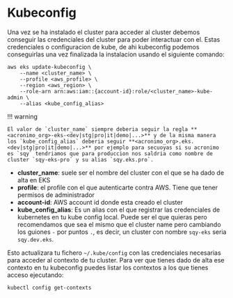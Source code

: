 # Kubeconfig

Una vez se ha instalado el cluster para acceder al cluster debemos conseguir las credenciales del cluster para poder interactuar con el. Estas credenciales o configuracion de kube, de ahi kubeconfig podemos conseguirlas una vez finalizada la instalacion usando el siguiente comando:

```shell
aws eks update-kubeconfig \
    --name <cluster_name> \
    --profile <aws_profile> \
    --region <aws_region> \
    --role-arn arn:aws:iam::{account-id}:role/<cluster_name>-kube-admin \
    --alias <kube_config_alias>
```

!!! warning

    El valor de `cluster_name` siempre deberia seguir la regla **<acronimo_org>-eks-<dev|stg|pro|it|demo|...>** y de la misma manera los `kube_config_alias` deberia seguir **<acronimo_org>.eks.<dev|stg|pro|it|demo|...>** por ejemplo para secuoyas si su acronimo es `sqy` tendriamos que para produccion nos saldria como nombre de cluster `sqy-eks-pro` y su alias `sqy.eks.pro`.

- **cluster_name**: suele ser el nombre del cluster con el que se ha dado de alta en EKS
- **profile**: el profile con el que autenticarte contra AWS. Tiene que tener permisos de administrador
- **account-id**: AWS account id donde esta creado el cluster
- **kube_config_alias**: Es un alias con el que registrar las credenciales de kubernetes en tu kube config local. Puede ser el que quieras pero recomendamos que sea el mismo que el cluster name pero cambiando los guiones `-` por puntos `.`, es decir, un cluster con nombre `sqy-eks` seria `sqy.dev.eks`.

Esto actualizara tu fichero `~/.kube/config` con las credenciales necesarias para acceder al contexto de tu cluster. Para ver que tienes dado de alta ese contexto en tu kubeconfig puedes listar los contextos a los que tienes acceso ejecutando:

```shell
kubectl config get-contexts
```